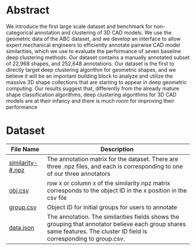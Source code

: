 # Abstract

We introduce the first large scale dataset and benchmark for non-categorical annotation and clustering of 3D CAD models. We use the geometric data of the ABC dataset, and we develop an interface to allow expert mechanical engineers to efficiently annotate pairwise CAD model similarities, which we use to evaluate the performance of seven baseline deep clustering methods. Our dataset contains a manually annotated subset of 22,968 shapes, and 252,648 annotations. Our dataset is the first to directly target deep clustering algorithm for geometric shapes, and we believe it will be an important building block to analyze and utilize the massive 3D shape collections that are starting to appear in deep geometric computing. Our results suggest that, differently from the already mature shape classification algorithms, deep clustering algorithms for 3D CAD models are at their infancy and there is much room for improving their performance

# Dataset

| File Name | Description |
| ------ | ------ |
| [similarity-#.npz](https://drive.google.com/drive/folders/1bv9QmKpPRyfGzLaj6DdND6K4M4KnfiRS?usp=sharing) | The annotation matrix for the dataset. There are three .npz files, and each is corresponding to one of our three annotators |
| [obj.csv](https://drive.google.com/file/d/1sgaH3VNHSrvRVITx35pAcol_9Vk86Wyy/view?usp=sharing) | row x or column x of the similarity.npz matrix corresponds to the object ID in the x position in the csv file |
| [group.csv](https://drive.google.com/file/d/11CZyD7Ts4JT3G3VjckrSsxBvZ3Z-iqz6/view?usp=sharing) | Object ID for initial groups for users to annotate |
| [data.json](https://drive.google.com/file/d/17Htwq1QGgt5k-e1rTdabKiIMhDUVsim4/view?usp=sharing) | The annotation. The similarities fields shows the grouping that annotator believe each group shares same features. The cluster ID field is corresponding to group.csv. |
